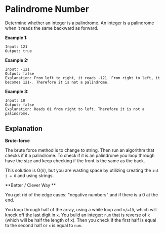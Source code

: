 # Palindrome Number

Determine whether an integer is a palindrome. An integer is a palindrome when it reads the same backward as forward.

**Example 1:**

```
Input: 121
Output: true
```

**Example 2:**

```
Input: -121
Output: false
Explanation: From left to right, it reads -121. From right to left, it becomes 121-. Therefore it is not a palindrome.
```

**Example 3:**

```
Input: 10
Output: false
Explanation: Reads 01 from right to left. Therefore it is not a palindrome.
```

## Explanation

**Brute-force**

The brute force method is to change to string. Then run an algorithm that checks if it a palindrome. To check if it is an palindrome you loop through have the size and keep checking if the front is the same as the back. 

This solution is O(n), but you are wasting space by utilizing creating the ```int i = 0``` and using strings.

**Better / Clever Way **

You get rid of the edge cases: "negative numbers" and if there is a 0 at the end.

You loop through half of the array, using a while loop and `x/=10`, which will knock off the last digit in `x`. You build an integer: `num` that is reverse of `x` (which will be half the length of x). Then you check if the first half is equal to the second half or `x` is equal to `num`.
